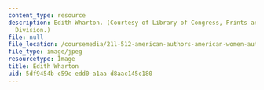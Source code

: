 ```yaml
---
content_type: resource
description: Edith Wharton. (Courtesy of Library of Congress, Prints and Photographs
  Division.)
file: null
file_location: /coursemedia/21l-512-american-authors-american-women-authors-spring-2003/5df9454bc59cedd0a1aad8aac145c180_21l-512s03.jpg
file_type: image/jpeg
resourcetype: Image
title: Edith Wharton
uid: 5df9454b-c59c-edd0-a1aa-d8aac145c180
---
```

